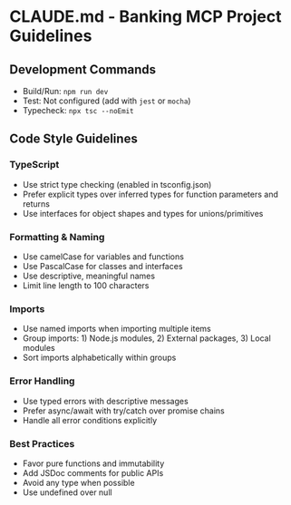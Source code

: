# CLAUDE.md - Banking MCP Project Guidelines

## Development Commands
- Build/Run: `npm run dev`
- Test: Not configured (add with `jest` or `mocha`)
- Typecheck: `npx tsc --noEmit`

## Code Style Guidelines

### TypeScript
- Use strict type checking (enabled in tsconfig.json)
- Prefer explicit types over inferred types for function parameters and returns
- Use interfaces for object shapes and types for unions/primitives

### Formatting & Naming
- Use camelCase for variables and functions
- Use PascalCase for classes and interfaces
- Use descriptive, meaningful names
- Limit line length to 100 characters

### Imports
- Use named imports when importing multiple items
- Group imports: 1) Node.js modules, 2) External packages, 3) Local modules
- Sort imports alphabetically within groups

### Error Handling
- Use typed errors with descriptive messages
- Prefer async/await with try/catch over promise chains
- Handle all error conditions explicitly

### Best Practices
- Favor pure functions and immutability
- Add JSDoc comments for public APIs
- Avoid any type when possible
- Use undefined over null